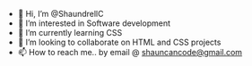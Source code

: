 - 👋 Hi, I’m @ShaundrellC
- 👀 I’m interested in Software development 
- 🌱 I’m currently learning CSS
- 💞️ I’m looking to collaborate on HTML and CSS projects
- 📫 How to reach me.. by email @ shauncancode@gmail.com

<!---
ShaundrellC/ShaundrellC is a ✨ special ✨ repository because its `README.md` (this file) appears on your GitHub profile.
You can click the Preview link to take a look at your changes.
--->
